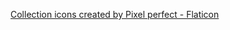 <a href="https://www.flaticon.com/free-icons/collection" title="collection icons">Collection icons created by Pixel perfect - Flaticon</a>

